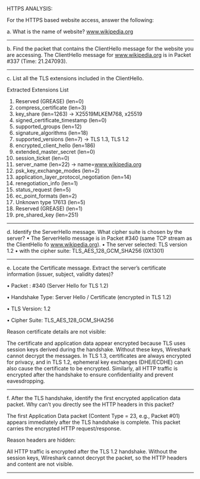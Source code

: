 HTTPS ANALYSIS:

For the HTTPS based website access, answer the following:

a. What is the name of website?
www.wikipedia.org

---

b. Find the packet that contains the ClientHello message for the website you are accessing.
The ClientHello message for www.wikipedia.org is in Packet #337 (Time: 21.247093).

---

c. List all the TLS extensions included in the ClientHello.  

 Extracted Extensions List

1. Reserved (GREASE) (len=0)
2. compress_certificate (len=3)
3. key_share (len=1263) → X25519MLKEM768, x25519
4. signed_certificate_timestamp (len=0)
5. supported_groups (len=12)
6. signature_algorithms (len=18)
7. supported_versions (len=7) → TLS 1.3, TLS 1.2
8. encrypted_client_hello (len=186)
9. extended_master_secret (len=0)
10. session_ticket (len=0)
11. server_name (len=22) → name=www.wikipedia.org
12. psk_key_exchange_modes (len=2)
13. application_layer_protocol_negotiation (len=14)
14. renegotiation_info (len=1)
15. status_request (len=5)
16. ec_point_formats (len=2)
17. Unknown type 17613 (len=5)
18. Reserved (GREASE) (len=1)
19. pre_shared_key (len=251)

---

d. Identify the ServerHello message. What cipher suite is chosen by the server?
• The ServerHello message is in Packet #340 (same TCP stream as the ClientHello fo www.wikipedia.org).
• The server selected: TLS version 1.2
• with the cipher suite: TLS_AES_128_GCM_SHA256 (0X1301)

---

e. Locate the Certificate message. Extract the server’s certificate information (issuer, subject, validity dates)?

• Packet : #340 (Server Hello for TLS 1.2)

• Handshake Type: Server Hello / Certificate (encrypted in TLS 1.2)

• TLS Version: 1.2

• Cipher Suite: TLS_AES_128_GCM_SHA256

Reason certificate details are not visible:

The certificate and application data appear encrypted because TLS uses session keys derived during the handshake. Without these keys, Wireshark cannot decrypt the messages. In TLS 1.3, certificates are always encrypted for privacy, and in TLS 1.2, ephemeral key exchanges (DHE/ECDHE) can also cause the certificate to be encrypted. Similarly, all HTTP traffic is encrypted after the handshake to ensure confidentiality and prevent eavesdropping.

---

f. After the TLS handshake, identify the first encrypted application data packet. Why can’t you directly see the HTTP headers in this packet?

The first Application Data packet (Content Type = 23, e.g., Packet #01) appears immediately after the TLS handshake is complete.
This packet carries the encrypted HTTP request/response.

Reason headers are hidden:

All HTTP traffic is encrypted after the TLS 1.2 handshake. Without the session keys, Wireshark cannot decrypt the packet, so the HTTP headers and content are not visible.

---

